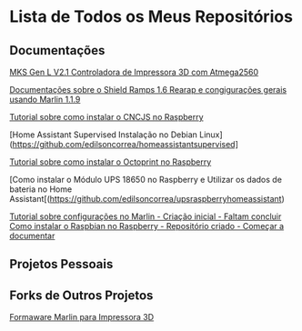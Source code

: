 # Lista de Todos os Meus Repositórios


## Documentações
[MKS Gen L V2.1 Controladora de Impressora 3D com Atmega2560](https://github.com/edilsoncorrea/mksgenlv21)

[Documentações sobre o Shield Ramps 1.6 Rearap e congigurações gerais usando Marlin 1.1.9](https://github.com/edilsoncorrea/ramps16reprap)

[Tutorial sobre como instalar o CNCJS no Raspberry](https://github.com/edilsoncorrea/cncjsraspberry)

[Home Assistant Supervised Instalação no Debian Linux](https://github.com/edilsoncorrea/homeassistantsupervised]

[Tutorial sobre como instalar o Octoprint no Raspberry](https://github.com/edilsoncorrea/octoprintraspberry)

[Como instalar o Módulo UPS 18650 no Raspberry e Utilizar os dados de bateria no Home Assistant[(https://github.com/edilsoncorrea/upsraspberryhomeassistant)



[Tutorial sobre configurações no Marlin - Criação inicial - Faltam concluir](https://github.com/edilsoncorrea/marlinconfiguracoes)
[Como instalar o Raspbian no Raspberry - Repositório criado - Começar a documentar](https://github.com/edilsoncorrea/instalarraspbian)

## Projetos Pessoais


## Forks de Outros Projetos
[Formaware Marlin para Impressora 3D](https://github.com/edilsoncorrea/Marlin)


